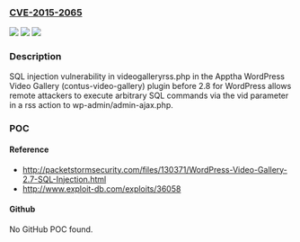 ### [CVE-2015-2065](https://cve.mitre.org/cgi-bin/cvename.cgi?name=CVE-2015-2065)
![](https://img.shields.io/static/v1?label=Product&message=n%2Fa&color=blue)
![](https://img.shields.io/static/v1?label=Version&message=n%2Fa&color=blue)
![](https://img.shields.io/static/v1?label=Vulnerability&message=n%2Fa&color=brighgreen)

### Description

SQL injection vulnerability in videogalleryrss.php in the Apptha WordPress Video Gallery (contus-video-gallery) plugin before 2.8 for WordPress allows remote attackers to execute arbitrary SQL commands via the vid parameter in a rss action to wp-admin/admin-ajax.php.

### POC

#### Reference
- http://packetstormsecurity.com/files/130371/WordPress-Video-Gallery-2.7-SQL-Injection.html
- http://www.exploit-db.com/exploits/36058

#### Github
No GitHub POC found.

